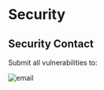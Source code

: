 # Security #

## Security Contact ##

Submit all vulnerabilities to:

![email](https://jmcph4.dev/assets/images/email.png)

